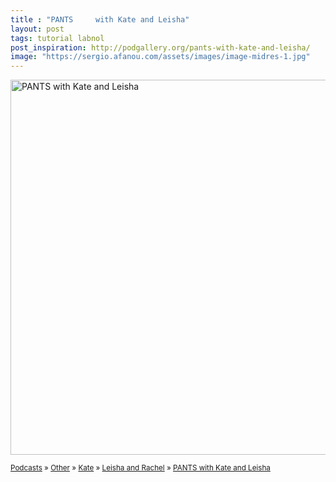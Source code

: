 ```yaml
---
title : "PANTS     with Kate and Leisha"
layout: post
tags: tutorial labnol
post_inspiration: http://podgallery.org/pants-with-kate-and-leisha/
image: "https://sergio.afanou.com/assets/images/image-midres-1.jpg"
---
```


<p><a href="http://podgallery.org/pants-with-kate-and-leisha/" style="border:none;"><img width="600" height="600" src="http://podgallery.org/artwork/podcasts/pants-with-kate-and-leisha.jpg" class="attachment-post-thumbnail size-post-thumbnail wp-post-image" alt="PANTS     with Kate and Leisha" srcset="http://i2.wp.com/podgallery.org/artwork/podcasts/pants-with-kate-and-leisha.jpg?resize=200%2C200 200w, http://i2.wp.com/podgallery.org/artwork/podcasts/pants-with-kate-and-leisha.jpg?w=600 600w" sizes="(max-width: 600px) 100vw, 600px" /></a></p><p><small><a href="http://podgallery.org/">Podcasts</a> &raquo; <a href="http://podgallery.org/topic/religion-spirituality/other/" title="1464">Other</a> &raquo; <a href="http://podgallery.org/producer/kate/" rel="tag">Kate</a> &raquo; <a href="http://podgallery.org/producer/leisha-and-rachel/" rel="tag">Leisha and Rachel</a> &raquo; <a href='http://podgallery.org/pants-with-kate-and-leisha/'>PANTS     with Kate and Leisha</a></small></p><div class='yarpp-related-rss yarpp-related-none'>
</div>

